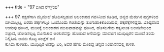 +++
title = "97 ಬಿಗಿದ ರೆಞ್ಚೆಯ"

+++
97.  ರಕ್ಷಣೆಗಾಗಿ ಮೈಮೇಲೆ ಹೊದಿಸಲ್ಪಡುವ ಅಲಂಕಾರದ ಗವಸಿನಿಂದ ಕೂಡಿದ, ಚಿನ್ನದ ಮೆರುಗಿನ ಹಗ್ಗಗಳಿಂದ ಬಿಗಿಯಲ್ಪಟ್ಟ, ಎರಡು ಪಕ್ಕಗಳಲ್ಲೂ ಒಂದೊಂದು ಗಂಟೆಯನ್ನು ತೂಗುಹಾಕಿಕೊಂಡಿರುವ, ಪಕ್ಕರೆಕ್ಕೆಗಳಿದ್ದವು. ವಿಶಿಷ್ಟವಾದ ಉಡುಪು ಧರಿಸಿದ, ಮುಖಕ್ಕೆ ಅಲಂಕಾರದ ಮುಖವಾಡವನ್ನು ಧರಿಸಿದ, ಹೊಸಬಗೆಯ ರತ್ನಖಚಿತ ಜಲವಟೆಯಿಂದ ಸಜ್ಜಾದ, ಜೋಡಿಸಲ್ಪಟ್ಟ ಮೊನಚಾದ ಅಂಕುಶವನ್ನು ಹೊಂದಿದ ಆನೆಯನ್ನು ಮಾವಟಿಗ ಯುಧಿಷ್ಠಿರನ ಮುಂದೆ ತಂದು ನಿಲ್ಲಿಸಿದ. ಅವನು ಕೊಟ್ಟ ಸಂಜ್ಞೆಗೆ ಆನೆ   
ಕುಸಿದು ಕುಳಿತಿತು. ಯುಧಿಷ್ಠಿರ ಅದನ್ನು ಏರಿ, ಅದರ ಹೆಗಲ ಮೇಲಿದ್ದ ಚಿನ್ನದ ಸಿಂಹಾಸನದಲ್ಲಿ ಕುಳಿತ.